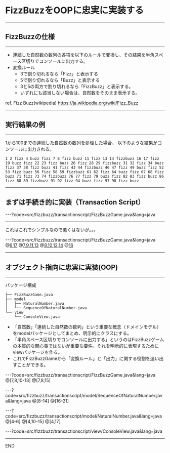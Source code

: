 # FizzBuzzをOOPに忠実に実装する

---

## FizzBuzzの仕様

---

* 連続した自然数の数列の各項を以下のルールで変換し、その結果を半角スペース区切りでコンソールに出力する。
* 変換ルール
  * 3で割り切れるなら「Fizz」と表示する
  * 5で割り切れるなら「Buzz」と表示する
  * 3と5の両方で割り切れるなら「FizzBuzz」と表示する。
  * いずれにも該当しない場合は、自然数をそのまま表示する。

ref. Fizz Buzz(wikipedia) https://ja.wikipedia.org/wiki/Fizz_Buzz

---

## 実行結果の例
---

1から100までの連続した自然数の数列を処理した場合、
以下のような結果がコンソールに出力される。

```text
1 2 fizz 4 buzz fizz 7 8 fizz buzz 11 fizz 13 14 fizzbuzz 16 17 fizz 19 buzz fizz 22 23 fizz buzz 26 fizz 28 29 fizzbuzz 31 32 fizz 34 buzz fizz 37 38 fizz buzz 41 fizz 43 44 fizzbuzz 46 47 fizz 49 buzz fizz 52 53 fizz buzz 56 fizz 58 59 fizzbuzz 61 62 fizz 64 buzz fizz 67 68 fizz buzz 71 fizz 73 74 fizzbuzz 76 77 fizz 79 buzz fizz 82 83 fizz buzz 86 fizz 88 89 fizzbuzz 91 92 fizz 94 buzz fizz 97 98 fizz buzz
```

---

## まずは手続き的に実装（Transaction Script）

---?code=src/fizzbuzz/transactionscript/FizzBuzzGame.java&lang=java

---

これはこれでシンプルなので悪くはないが。。。

---?code=src/fizzbuzz/transactionscript/FizzBuzzGame.java&lang=java
@[6,17](「連続した自然数の数列」という重要な概念が「startからendまでの繰り返し」として暗黙に表現されている)
@[7,9,11,13](「変換ルール」の「割り切れる」という概念がjavaの「%」「==」「&&」演算子の組み合わせで暗黙に表現されている)
@[8,10,12,14](変換ルールによる「判断」をしたらそのまま「変換しつつ出力」するので、２つの関心事が強く結合している)
@[16](各項を「半角スペース区切り」にする「出力フォーマットの調整」が「各項を変換->出力」した後処理としてさりげなく登場する)

---

## オブジェクト指向に忠実に実装(OOP)

---

パッケージ構成

```text
├── FizzBuzzGame.java
├── model
│   ├── NaturalNumber.java
│   └── SequenceOfNaturalNumber.java
└── view
    └── ConsoleView.java
```

* 「自然数」「連続した自然数の数列」という重要な概念（ドメインモデル）をmodelパッケージとしてまとめ、明示的にクラスにする。
* 「半角スペース区切りでコンソールに出力する」というのはFizzBuzzゲームの本質的な関心事ではないが重要な要件。それを明示的に表現するためにviewパッケージを作る。
* これでFizzBuzzGameから「変換ルール」と「出力」に関する役割を追い出すことができる。

---?code=src/fizzbuzz/transactionscript/FizzBuzzGame.java&lang=java
@[7,8,10-13]
@[7,8,15]

---?code=src/fizzbuzz/transactionscript/model/SequenceOfNaturalNumber.java&lang=java
@[8-14]
@[16-21]

---?code=src/fizzbuzz/transactionscript/model/NaturalNumber.java&lang=java
@[4-6]
@[4,10-15]
@[4,17]

---?code=src/fizzbuzz/transactionscript/view/ConsoleView.java&lang=java

---
END
